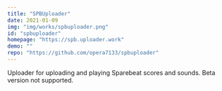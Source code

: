 ```yaml
---
title: "SPBUploader"
date: 2021-01-09 
img: "img/works/spbuploader.png"
id: "spbuploader"
homepage: "https://spb.uploader.work"
demo: ""
repo: "https://github.com/opera7133/spbuploader"
---
```

Uploader for uploading and playing Sparebeat scores and sounds.
Beta version not supported.